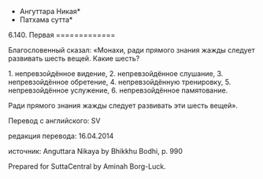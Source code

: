 * Ангуттара Никая*
* Патхама сутта*

6\.140\. Первая
\=\=\=\=\=\=\=\=\=\=\=\=\=

Благословенный сказал: «Монахи, ради прямого знания жажды следует развивать шесть вещей\. Какие шесть?

1\. непревзойдённое видение,
2\. непревзойдённое слушание,
3\. непревзойдённое обретение,
4\. непревзойдённую тренировку,
5\. непревзойдённое услужение,
6\. непревзойдённое памятование\.

Ради прямого знания жажды следует развивать эти шесть вещей»\.

Перевод с английского: SV

редакция перевода: 16\.04\.2014

источник: Anguttara Nikaya by Bhikkhu Bodhi, p\. 990

Prepared for SuttaCentral by Aminah Borg\-Luck\.